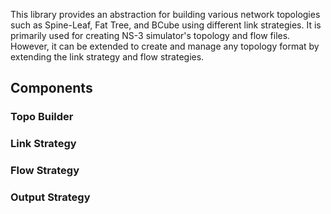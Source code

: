 This library provides an abstraction for building various network topologies such as Spine-Leaf, Fat Tree, and BCube using different link strategies. It is primarily used for creating NS-3 simulator's topology and flow files.
However, it can be extended to create and manage any topology format by extending the link strategy and flow strategies.



## Components

### Topo Builder
    
### Link Strategy

### Flow Strategy

### Output Strategy